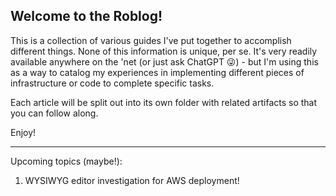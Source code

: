 ## Welcome to the Roblog!

This is a collection of various guides I've put together to accomplish different things. None of this information is unique, per se. It's very readily available anywhere on the 'net (or just ask ChatGPT 😜) - but I'm using this as a way to catalog my experiences in implementing different pieces of infrastructure or code to complete specific tasks. 

Each article will be split out into its own folder with related artifacts so that you can follow along. 

Enjoy!

---

Upcoming topics (maybe!):

1. WYSIWYG editor investigation for AWS deployment!